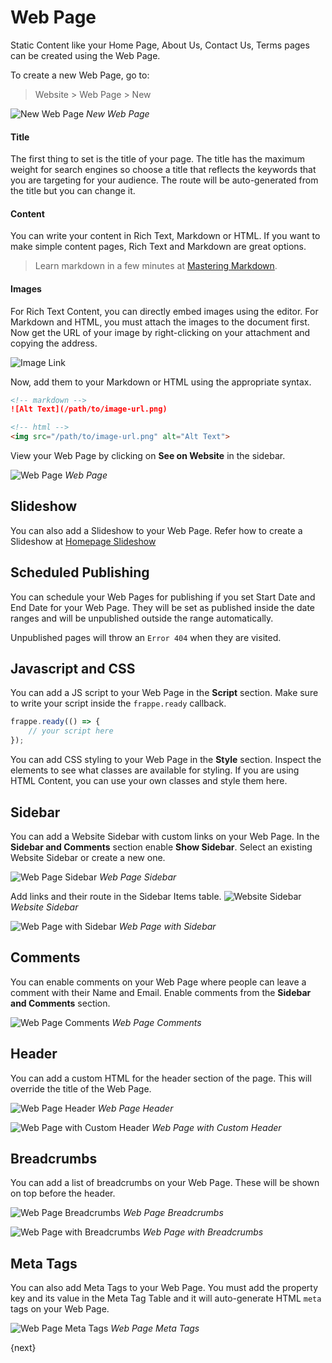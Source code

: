 <!-- add-breadcrumbs -->
# Web Page

Static Content like your Home Page, About Us, Contact Us, Terms pages can be
created using the Web Page.

To create a new Web Page, go to:

> Website > Web Page > New

![New Web Page](/docs/assets/img/website/new-web-page.png)
*New Web Page*

#### Title

The first thing to set is the title of your page. The title has the maximum
weight for search engines so choose a title that reflects the keywords that you
are targeting for your audience. The route will be auto-generated from the title
but you can change it.

#### Content

You can write your content in Rich Text, Markdown or HTML. If you want to make
simple content pages, Rich Text and Markdown are great options.

> Learn markdown in a few minutes at [Mastering Markdown](https://guides.github.com/features/mastering-markdown/).

#### Images

For Rich Text Content, you can directly embed images using the editor.
For Markdown and HTML, you must attach the images to the document first.
Now get the URL of your image by right-clicking on your attachment and copying
the address.

![Image Link](/docs/assets/img/website/get-image-link.png)

Now, add them to your Markdown or HTML using the appropriate syntax.

```md
<!-- markdown -->
![Alt Text](/path/to/image-url.png)

<!-- html -->
<img src="/path/to/image-url.png" alt="Alt Text">
```

View your Web Page by clicking on **See on Website** in the sidebar.

![Web Page](/docs/assets/img/website/web-page.png)
*Web Page*

## Slideshow

You can also add a Slideshow to your Web Page. Refer how to create a Slideshow
at [Homepage Slideshow](/docs/user/manual/en/website/homepage#homepage-slideshow)

## Scheduled Publishing

You can schedule your Web Pages for publishing if you set Start Date and End
Date for your Web Page. They will be set as published inside the date ranges and
will be unpublished outside the range automatically.

Unpublished pages will throw an `Error 404` when they are visited.

## Javascript and CSS

You can add a JS script to your Web Page in the **Script** section. Make sure to
write your script inside the `frappe.ready` callback.

```js
frappe.ready(() => {
	// your script here
});
```

You can add CSS styling to your Web Page in the **Style** section. Inspect the
elements to see what classes are available for styling. If you are using HTML
Content, you can use your own classes and style them here.

## Sidebar

You can add a Website Sidebar with custom links on your Web Page. In the
**Sidebar and Comments** section enable **Show Sidebar**. Select an existing
Website Sidebar or create a new one.

![Web Page Sidebar](/docs/assets/img/website/web-page-sidebar.png)
*Web Page Sidebar*

Add links and their route in the Sidebar Items table.
![Website Sidebar](/docs/assets/img/website/new-website-sidebar.png)
*Website Sidebar*

![Web Page with Sidebar](/docs/assets/img/website/web-page-with-sidebar.png)
*Web Page with Sidebar*

## Comments

You can enable comments on your Web Page where people can leave a comment with
their Name and Email. Enable comments from the **Sidebar and Comments** section.

![Web Page Comments](/docs/assets/img/website/web-page-comments.gif)
*Web Page Comments*

## Header

You can add a custom HTML for the header section of the page. This will override
the title of the Web Page.

![Web Page Header](/docs/assets/img/website/web-page-header.png)
*Web Page Header*

![Web Page with Custom Header](/docs/assets/img/website/web-page-with-custom-header.png)
*Web Page with Custom Header*

## Breadcrumbs

You can add a list of breadcrumbs on your Web Page. These will be shown on top
before the header.

![Web Page Breadcrumbs](/docs/assets/img/website/web-page-breadcrumbs.png)
*Web Page Breadcrumbs*

![Web Page with Breadcrumbs](/docs/assets/img/website/web-page-with-breadcrumbs.png)
*Web Page with Breadcrumbs*

## Meta Tags

You can also add Meta Tags to your Web Page. You must add the property key and
its value in the Meta Tag Table and it will auto-generate HTML `meta` tags on
your Web Page.

![Web Page Meta Tags](/docs/assets/img/website/web-page-meta-tags.gif)
*Web Page Meta Tags*

{next}
